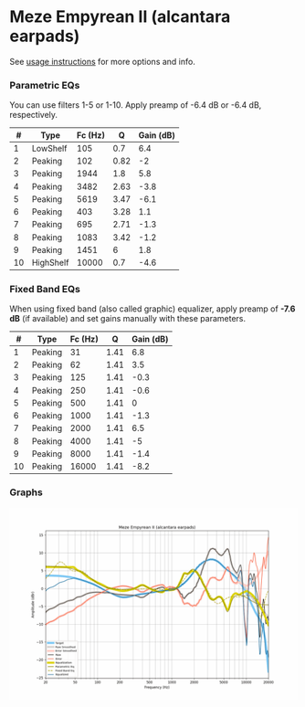 # Meze Empyrean II (alcantara earpads)
See [usage instructions](https://github.com/jaakkopasanen/AutoEq#usage) for more options and info.

### Parametric EQs
You can use filters 1-5 or 1-10. Apply preamp of -6.4 dB or -6.4 dB, respectively.

|   # | Type      |   Fc (Hz) |    Q |   Gain (dB) |
|-----|-----------|-----------|------|-------------|
|   1 | LowShelf  |       105 | 0.7  |         6.4 |
|   2 | Peaking   |       102 | 0.82 |        -2   |
|   3 | Peaking   |      1944 | 1.8  |         5.8 |
|   4 | Peaking   |      3482 | 2.63 |        -3.8 |
|   5 | Peaking   |      5619 | 3.47 |        -6.1 |
|   6 | Peaking   |       403 | 3.28 |         1.1 |
|   7 | Peaking   |       695 | 2.71 |        -1.3 |
|   8 | Peaking   |      1083 | 3.42 |        -1.2 |
|   9 | Peaking   |      1451 | 6    |         1.8 |
|  10 | HighShelf |     10000 | 0.7  |        -4.6 |

### Fixed Band EQs
When using fixed band (also called graphic) equalizer, apply preamp of **-7.6 dB** (if available) and set gains manually with these parameters.

|   # | Type    |   Fc (Hz) |    Q |   Gain (dB) |
|-----|---------|-----------|------|-------------|
|   1 | Peaking |        31 | 1.41 |         6.8 |
|   2 | Peaking |        62 | 1.41 |         3.5 |
|   3 | Peaking |       125 | 1.41 |        -0.3 |
|   4 | Peaking |       250 | 1.41 |        -0.6 |
|   5 | Peaking |       500 | 1.41 |         0   |
|   6 | Peaking |      1000 | 1.41 |        -1.3 |
|   7 | Peaking |      2000 | 1.41 |         6.5 |
|   8 | Peaking |      4000 | 1.41 |        -5   |
|   9 | Peaking |      8000 | 1.41 |        -1.4 |
|  10 | Peaking |     16000 | 1.41 |        -8.2 |

### Graphs
![](./Meze%20Empyrean%20II%20(alcantara%20earpads).png)

